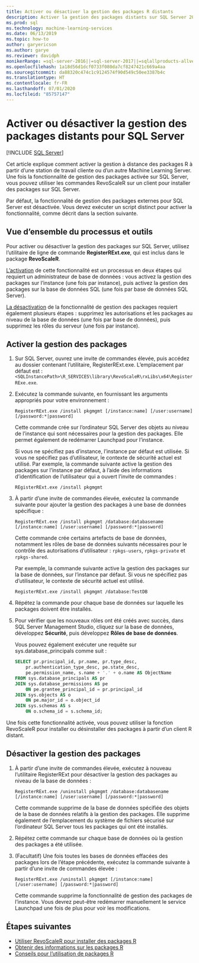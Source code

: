 ```yaml
---
title: Activer ou désactiver la gestion des packages R distants
description: Activer la gestion des packages distants sur SQL Server 2016 R Services ou Machine Learning Services SQL Server (dans la base de données)
ms.prod: sql
ms.technology: machine-learning-services
ms.date: 06/13/2019
ms.topic: how-to
author: garyericson
ms.author: garye
ms.reviewer: davidph
monikerRange: =sql-server-2016||=sql-server-2017||=sqlallproducts-allversions
ms.openlocfilehash: 1a18d56d1dcf0733f080da7cf8247421c669a4aa
ms.sourcegitcommit: da88320c474c1c9124574f90d549c50ee3387b4c
ms.translationtype: HT
ms.contentlocale: fr-FR
ms.lasthandoff: 07/01/2020
ms.locfileid: "85757147"
---
```

# <a name="enable-or-disable-remote-package-management-for-sql-server"></a>Activer ou désactiver la gestion des packages distants pour SQL Server
 [!INCLUDE [SQL Server](../../includes/applies-to-version/sqlserver.md)]

Cet article explique comment activer la gestion à distance des packages R à partir d’une station de travail cliente ou d’un autre Machine Learning Server. Une fois la fonctionnalité de gestion des packages activée sur SQL Server, vous pouvez utiliser les commandes RevoScaleR sur un client pour installer des packages sur SQL Server.

Par défaut, la fonctionnalité de gestion des packages externes pour SQL Server est désactivée. Vous devez exécuter un script distinct pour activer la fonctionnalité, comme décrit dans la section suivante.

## <a name="overview-of-process-and-tools"></a>Vue d’ensemble du processus et outils

Pour activer ou désactiver la gestion des packages sur SQL Server, utilisez l’utilitaire de ligne de commande **RegisterRExt.exe**, qui est inclus dans le package **RevoScaleR**.

[L’activation](#bkmk_enable) de cette fonctionnalité est un processus en deux étapes qui requiert un administrateur de base de données : vous activez la gestion des packages sur l’instance (une fois par instance), puis activez la gestion des packages sur la base de données SQL (une fois par base de données SQL Server).

[La désactivation](#bkmk_disable) de la fonctionnalité de gestion des packages requiert également plusieurs étapes : supprimez les autorisations et les packages au niveau de la base de données (une fois par base de données), puis supprimez les rôles du serveur (une fois par instance).

## <a name="enable-package-management"></a><a name="bkmk_enable"></a>Activer la gestion des packages

1. Sur SQL Server, ouvrez une invite de commandes élevée, puis accédez au dossier contenant l’utilitaire, RegisterRExt.exe. L’emplacement par défaut est : `<SQLInstancePath>\R_SERVICES\library\RevoScaleR\rxLibs\x64\RegisterRExe.exe`.

2. Exécutez la commande suivante, en fournissant les arguments appropriés pour votre environnement :

    `RegisterRExt.exe /install pkgmgmt [/instance:name] [/user:username] [/password:*|password]`

    Cette commande crée sur l’ordinateur SQL Server des objets au niveau de l’instance qui sont nécessaires pour la gestion des packages. Elle permet également de redémarrer Launchpad pour l’instance.

    Si vous ne spécifiez pas d’instance, l’instance par défaut est utilisée. Si vous ne spécifiez pas d’utilisateur, le contexte de sécurité actuel est utilisé. Par exemple, la commande suivante active la gestion des packages sur l’instance par défaut, à l’aide des informations d’identification de l’utilisateur qui a ouvert l’invite de commandes :

    `REgisterRExt.exe /install pkgmgmt`

3. À partir d’une invite de commandes élevée, exécutez la commande suivante pour ajouter la gestion des packages à une base de données spécifique :

    `RegisterRExt.exe /install pkgmgmt /database:databasename [/instance:name] [/user:username] [/password:*|password]`
   
    Cette commande crée certains artefacts de base de données, notamment les rôles de base de données suivants nécessaires pour le contrôle des autorisations d’utilisateur : `rpkgs-users`, `rpkgs-private` et `rpkgs-shared`.

    Par exemple, la commande suivante active la gestion des packages sur la base de données, sur l’instance par défaut. Si vous ne spécifiez pas d’utilisateur, le contexte de sécurité actuel est utilisé.

    `RegisterRExt.exe /install pkgmgmt /database:TestDB`

4. Répétez la commande pour chaque base de données sur laquelle les packages doivent être installés.

5. Pour vérifier que les nouveaux rôles ont été créés avec succès, dans SQL Server Management Studio, cliquez sur la base de données, développez **Sécurité**, puis développez **Rôles de base de données**.

    Vous pouvez également exécuter une requête sur sys.database_principals comme suit :

    ```sql
    SELECT pr.principal_id, pr.name, pr.type_desc,   
        pr.authentication_type_desc, pe.state_desc,   
        pe.permission_name, s.name + '.' + o.name AS ObjectName  
    FROM sys.database_principals AS pr  
    JOIN sys.database_permissions AS pe  
        ON pe.grantee_principal_id = pr.principal_id  
    JOIN sys.objects AS o  
        ON pe.major_id = o.object_id  
    JOIN sys.schemas AS s  
        ON o.schema_id = s.schema_id;
    ```

Une fois cette fonctionnalité activée, vous pouvez utiliser la fonction RevoScaleR pour installer ou désinstaller des packages à partir d’un client R distant.

## <a name="disable-package-management"></a><a name="bkmk_disable"></a> Désactiver la gestion des packages

1. À partir d’une invite de commandes élevée, exécutez à nouveau l’utilitaire RegisterRExt pour désactiver la gestion des packages au niveau de la base de données :

    `RegisterRExt.exe /uninstall pkgmgmt /database:databasename [/instance:name] [/user:username] [/password:*|password]`

    Cette commande supprime de la base de données spécifiée des objets de la base de données relatifs à la gestion des packages. Elle supprime également de l’emplacement du système de fichiers sécurisé sur l’ordinateur SQL Server tous les packages qui ont été installés.

2. Répétez cette commande sur chaque base de données où la gestion des packages a été utilisée.

3.  (Facultatif) Une fois toutes les bases de données effacées des packages lors de l’étape précédente, exécutez la commande suivante à partir d’une invite de commandes élevée :

    `RegisterRExt.exe /uninstall pkgmgmt [/instance:name] [/user:username] [/password:*|password]`

    Cette commande supprime la fonctionnalité de gestion des packages de l’instance. Vous devrez peut-être redémarrer manuellement le service Launchpad une fois de plus pour voir les modifications.

## <a name="next-steps"></a>Étapes suivantes

+ [Utiliser RevoScaleR pour installer des packages R](install-r-packages-with-revoscaler.md)
+ [Obtenir des informations sur les packages R](r-package-information.md)
+ [Conseils pour l’utilisation de packages R](tips-for-using-r-packages.md)
